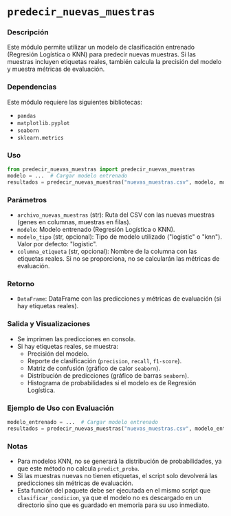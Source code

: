 # `predecir_nuevas_muestras`

### Descripción
Este módulo permite utilizar un modelo de clasificación entrenado (Regresión Logística o KNN) para predecir nuevas muestras. Si las muestras incluyen etiquetas reales, también calcula la precisión del modelo y muestra métricas de evaluación.

### Dependencias
Este módulo requiere las siguientes bibliotecas:
- `pandas`
- `matplotlib.pyplot`
- `seaborn`
- `sklearn.metrics`

### Uso
```python
from predecir_nuevas_muestras import predecir_nuevas_muestras
modelo = ...  # Cargar modelo entrenado
resultados = predecir_nuevas_muestras("nuevas_muestras.csv", modelo, modelo_tipo="logistic")
```

### Parámetros
- `archivo_nuevas_muestras` (str): Ruta del CSV con las nuevas muestras (genes en columnas, muestras en filas).
- `modelo`: Modelo entrenado (Regresión Logística o KNN).
- `modelo_tipo` (str, opcional): Tipo de modelo utilizado ("logistic" o "knn"). Valor por defecto: "logistic".
- `columna_etiqueta` (str, opcional): Nombre de la columna con las etiquetas reales. Si no se proporciona, no se calcularán las métricas de evaluación.

### Retorno
- `DataFrame`: DataFrame con las predicciones y métricas de evaluación (si hay etiquetas reales).

### Salida y Visualizaciones
- Se imprimen las predicciones en consola.
- Si hay etiquetas reales, se muestra:
  - Precisión del modelo.
  - Reporte de clasificación (`precision`, `recall`, `f1-score`).
  - Matriz de confusión (gráfico de calor `seaborn`).
  - Distribución de predicciones (gráfico de barras `seaborn`).
  - Histograma de probabilidades si el modelo es de Regresión Logística.

### Ejemplo de Uso con Evaluación
```python
modelo_entrenado = ...  # Cargar modelo entrenado
resultados = predecir_nuevas_muestras("nuevas_muestras.csv", modelo_entrenado, modelo_tipo="logistic", columna_etiqueta="Etiqueta_Real")
```

### Notas
- Para modelos KNN, no se generará la distribución de probabilidades, ya que este método no calcula `predict_proba`.
- Si las muestras nuevas no tienen etiquetas, el script solo devolverá las predicciones sin métricas de evaluación.
- Esta función del paquete debe ser ejecutada en el mismo script que `clasificar_condicion`, ya que el modelo no es descargado en un directorio sino que es guardado en memoria para su uso inmediato.
